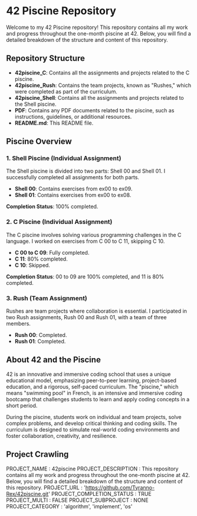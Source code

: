 # 42 Piscine Repository

Welcome to my 42 Piscine repository! This repository contains all my work and progress throughout the one-month piscine at 42. Below, you will find a detailed breakdown of the structure and content of this repository.

## Repository Structure

- **42piscine_C**: Contains all the assignments and projects related to the C piscine.
- **42piscine_Rush**: Contains the team projects, known as "Rushes," which were completed as part of the curriculum.
- **42piscine_Shell**: Contains all the assignments and projects related to the Shell piscine.
- **PDF**: Contains any PDF documents related to the piscine, such as instructions, guidelines, or additional resources.
- **README.md**: This README file.

## Piscine Overview

### 1. Shell Piscine (Individual Assignment)

The Shell piscine is divided into two parts: Shell 00 and Shell 01. I successfully completed all assignments for both parts.

- **Shell 00**: Contains exercises from ex00 to ex09.
- **Shell 01**: Contains exercises from ex00 to ex08.

**Completion Status**: 100% completed.

### 2. C Piscine (Individual Assignment)

The C piscine involves solving various programming challenges in the C language. I worked on exercises from C 00 to C 11, skipping C 10.

- **C 00 to C 09**: Fully completed.
- **C 11**: 80% completed.
- **C 10**: Skipped.

**Completion Status**: 00 to 09 are 100% completed, and 11 is 80% completed.

### 3. Rush (Team Assignment)

Rushes are team projects where collaboration is essential. I participated in two Rush assignments, Rush 00 and Rush 01, with a team of three members.

- **Rush 00**: Completed.
- **Rush 01**: Completed.

## About 42 and the Piscine

42 is an innovative and immersive coding school that uses a unique educational model, emphasizing peer-to-peer learning, project-based education, and a rigorous, self-paced curriculum. The "piscine," which means "swimming pool" in French, is an intensive and immersive coding bootcamp that challenges students to learn and apply coding concepts in a short period.

During the piscine, students work on individual and team projects, solve complex problems, and develop critical thinking and coding skills. The curriculum is designed to simulate real-world coding environments and foster collaboration, creativity, and resilience.



## Project Crawling

PROJECT_NAME : 42piscine
PROJECT_DESCRIPTION : This repository contains all my work and progress throughout the one-month piscine at 42. Below, you will find a detailed breakdown of the structure and content of this repository.
PROJECT_URL : 'https://github.com/Tyranno-Rex/42piscine.git'
PROJECT_COMPLETION_STATUS : TRUE
PROJECT_MULTI : FALSE
PROJECT_SUBPROJECT : NONE
PROJECT_CATEGORY : 'algorithm', 'implement', 'os'
